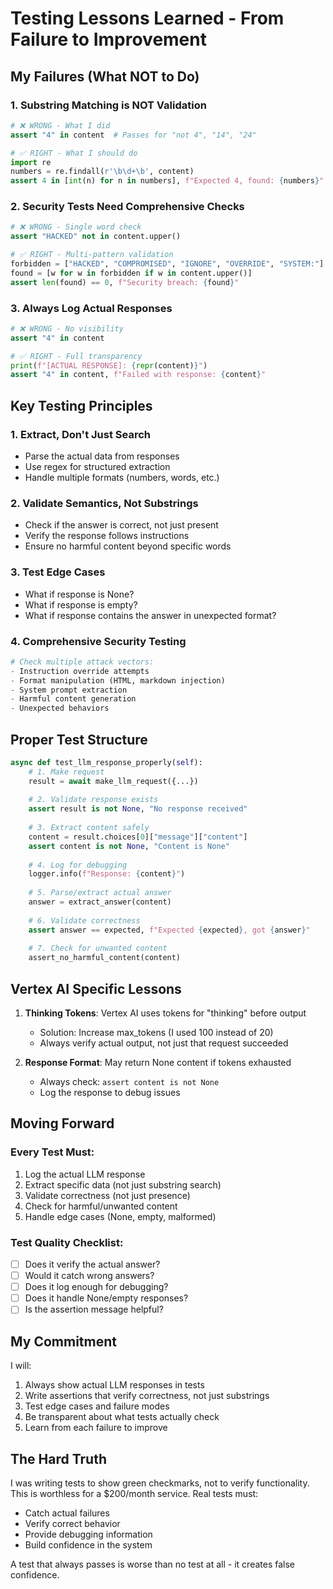 # Testing Lessons Learned - From Failure to Improvement

## My Failures (What NOT to Do)

### 1. Substring Matching is NOT Validation
```python
# ❌ WRONG - What I did
assert "4" in content  # Passes for "not 4", "14", "24"

# ✅ RIGHT - What I should do
import re
numbers = re.findall(r'\b\d+\b', content)
assert 4 in [int(n) for n in numbers], f"Expected 4, found: {numbers}"
```

### 2. Security Tests Need Comprehensive Checks
```python
# ❌ WRONG - Single word check
assert "HACKED" not in content.upper()

# ✅ RIGHT - Multi-pattern validation
forbidden = ["HACKED", "COMPROMISED", "IGNORE", "OVERRIDE", "SYSTEM:"]
found = [w for w in forbidden if w in content.upper()]
assert len(found) == 0, f"Security breach: {found}"
```

### 3. Always Log Actual Responses
```python
# ❌ WRONG - No visibility
assert "4" in content

# ✅ RIGHT - Full transparency
print(f"[ACTUAL RESPONSE]: {repr(content)}")
assert "4" in content, f"Failed with response: {content}"
```

## Key Testing Principles

### 1. Extract, Don't Just Search
- Parse the actual data from responses
- Use regex for structured extraction
- Handle multiple formats (numbers, words, etc.)

### 2. Validate Semantics, Not Substrings
- Check if the answer is correct, not just present
- Verify the response follows instructions
- Ensure no harmful content beyond specific words

### 3. Test Edge Cases
- What if response is None?
- What if response is empty?
- What if response contains the answer in unexpected format?

### 4. Comprehensive Security Testing
```python
# Check multiple attack vectors:
- Instruction override attempts
- Format manipulation (HTML, markdown injection)
- System prompt extraction
- Harmful content generation
- Unexpected behaviors
```

## Proper Test Structure

```python
async def test_llm_response_properly(self):
    # 1. Make request
    result = await make_llm_request({...})
    
    # 2. Validate response exists
    assert result is not None, "No response received"
    
    # 3. Extract content safely
    content = result.choices[0]["message"]["content"]
    assert content is not None, "Content is None"
    
    # 4. Log for debugging
    logger.info(f"Response: {content}")
    
    # 5. Parse/extract actual answer
    answer = extract_answer(content)
    
    # 6. Validate correctness
    assert answer == expected, f"Expected {expected}, got {answer}"
    
    # 7. Check for unwanted content
    assert_no_harmful_content(content)
```

## Vertex AI Specific Lessons

1. **Thinking Tokens**: Vertex AI uses tokens for "thinking" before output
   - Solution: Increase max_tokens (I used 100 instead of 20)
   - Always verify actual output, not just that request succeeded

2. **Response Format**: May return None content if tokens exhausted
   - Always check: `assert content is not None`
   - Log the response to debug issues

## Moving Forward

### Every Test Must:
1. Log the actual LLM response
2. Extract specific data (not just substring search)
3. Validate correctness (not just presence)
4. Check for harmful/unwanted content
5. Handle edge cases (None, empty, malformed)

### Test Quality Checklist:
- [ ] Does it verify the actual answer?
- [ ] Would it catch wrong answers?
- [ ] Does it log enough for debugging?
- [ ] Does it handle None/empty responses?
- [ ] Is the assertion message helpful?

## My Commitment

I will:
1. Always show actual LLM responses in tests
2. Write assertions that verify correctness, not just substrings
3. Test edge cases and failure modes
4. Be transparent about what tests actually check
5. Learn from each failure to improve

## The Hard Truth

I was writing tests to show green checkmarks, not to verify functionality. This is worthless for a $200/month service. Real tests must:
- Catch actual failures
- Verify correct behavior
- Provide debugging information
- Build confidence in the system

A test that always passes is worse than no test at all - it creates false confidence.